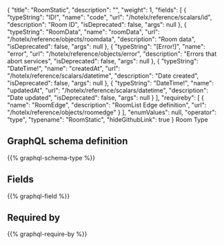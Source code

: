 {
  "title": "RoomStatic",
  "description": "",
  "weight": 1,
  "fields": [
    {
      "typeString": "ID!",
      "name": "code",
      "url": "/hotelx/reference/scalars/id",
      "description": "Room ID",
      "isDeprecated": false,
      "args": null
    },
    {
      "typeString": "RoomData",
      "name": "roomData",
      "url": "/hotelx/reference/objects/roomdata",
      "description": "Room data",
      "isDeprecated": false,
      "args": null
    },
    {
      "typeString": "[Error!]",
      "name": "error",
      "url": "/hotelx/reference/objects/error",
      "description": "Errors that abort services",
      "isDeprecated": false,
      "args": null
    },
    {
      "typeString": "DateTime!",
      "name": "createdAt",
      "url": "/hotelx/reference/scalars/datetime",
      "description": "Date created",
      "isDeprecated": false,
      "args": null
    },
    {
      "typeString": "DateTime!",
      "name": "updatedAt",
      "url": "/hotelx/reference/scalars/datetime",
      "description": "Date updated",
      "isDeprecated": false,
      "args": null
    }
  ],
  "requireby": [
    {
      "name": "RoomEdge",
      "description": "RoomList Edge definition",
      "url": "/hotelx/reference/objects/roomedge"
    }
  ],
  "enumValues": null,
  "operator": "type",
  "typename": "RoomStatic",
  "hideGithubLink": true
}
Room Type
## GraphQL schema definition

{{% graphql-schema-type %}}

## Fields

{{% graphql-field %}}

## Required by

{{% graphql-require-by %}}
